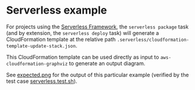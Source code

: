 # Serverless example

For projects using the [Serverless Framework](https://www.serverless.com/), the `serverless package` task (and by extension, the `serverless deploy` task) will generate a CloudFormation template at the relative path `.serverless/cloudformation-template-update-stack.json`.

This CloudFormation template can be used directly as input to `aws-cloudformation-graphviz` to generate an output diagram.

See [expected.png](expected.png) for the output of this particular example (verified by the test case [serverless.test.sh](serverless.test.sh)).
